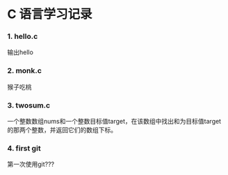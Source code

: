 # C 语言学习记录
### 1. hello.c 
输出hello  
### 2. monk.c  
猴子吃桃
### 3. twosum.c
一个整数数组nums和一个整数目标值target，在该数组中找出和为目标值target的那两个整数，并返回它们的数组下标。
### 4. first git
第一次使用git???
